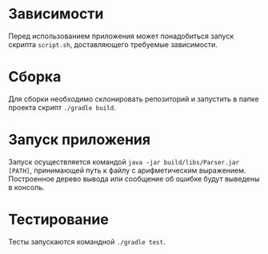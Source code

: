 # Зависимости
Перед использованием приложения может понадобиться запуск скрипта `script.sh`, доставляющего требуемые зависимости.

# Сборка
Для сборки необходимо склонировать репозиторий и запустить в папке проекта скрипт `./gradle build`. 

# Запуск приложения
Запуск осуществляется командой `java -jar build/libs/Parser.jar [PATH]`, принимающей путь к файлу с арифметическим выражением. Построенное дерево вывода или сообщение об ошибке будут выведены в консоль.

# Тестирование
Тесты запускаются командной `./gradle test`.
